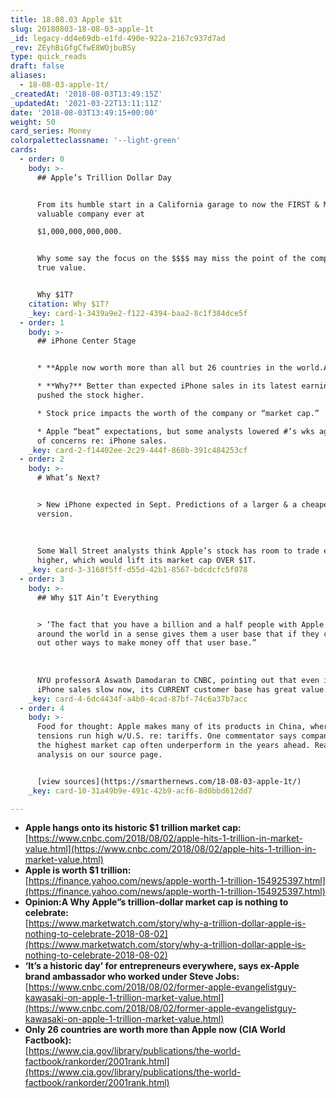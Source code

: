 ```yaml
---
title: 18.08.03 Apple $1t
slug: 20180803-18-08-03-apple-1t
_id: legacy-dd4e69db-e1fd-490e-922a-2167c937d7ad
_rev: ZEyhBiGfgCfwE8WOjbuBSy
type: quick_reads
draft: false
aliases:
  - 18-08-03-apple-1t/
_createdAt: '2018-08-03T13:49:15Z'
_updatedAt: '2021-03-22T13:11:11Z'
date: '2018-08-03T13:49:15+00:00'
weight: 50
card_series: Money
colorpaletteclassname: '--light-green'
cards:
  - order: 0
    body: >-
      ## Apple’s Trillion Dollar Day


      From its humble start in a California garage to now the FIRST & MOST
      valuable company ever at  

      $1,000,000,000,000.


      Why some say the focus on the $$$$ may miss the point of the company’s
      true value.


      Why $1T?
    citation: Why $1T?
    _key: card-1-3439a9e2-f122-4394-baa2-8c1f384dce5f
  - order: 1
    body: >-
      ## iPhone Center Stage


      * **Apple now worth more than all but 26 countries in the world.A**

      * **Why?** Better than expected iPhone sales in its latest earnings report
      pushed the stock higher.

      * Stock price impacts the worth of the company or “market cap.”

      * Apple “beat” expectations, but some analysts lowered #’s wks ago because
      of concerns re: iPhone sales.
    _key: card-2-f14402ee-2c29-444f-868b-391c484253cf
  - order: 2
    body: >-
      # What’s Next?


      > New iPhone expected in Sept. Predictions of a larger & a cheaper
      version.  
        
        
        
      Some Wall Street analysts think Apple’s stock has room to trade even
      higher, which would lift its market cap OVER $1T.
    _key: card-3-3168f5ff-d55d-42b1-8567-bdcdcfc5f078
  - order: 3
    body: >-
      ## Why $1T Ain’t Everything


      > ‘The fact that you have a billion and a half people with Apple devices
      around the world in a sense gives them a user base that if they can figure
      out other ways to make money off that user base.”  
        
        
        
      NYU professorA Aswath Damodaran to CNBC, pointing out that even if Apple's
      iPhone sales slow now, its CURRENT customer base has great value.
    _key: card-4-6dc4434f-a4b0-4cad-87bf-74c6a37b7acc
  - order: 4
    body: >-
      Food for thought: Apple makes many of its products in China, where trade
      tensions run high w/U.S. re: tariffs. One commentator says companies with
      the highest market cap often underperform in the years ahead. Read his
      analysis on our source page.


      [view sources](https://smarthernews.com/18-08-03-apple-1t/)
    _key: card-10-31a49b9e-491c-42b9-acf6-8d0bbd612dd7

---
```

* **Apple hangs onto its historic $1 trillion market cap:**  
[https://www.cnbc.com/2018/08/02/apple-hits-1-trillion-in-market-value.html](https://www.cnbc.com/2018/08/02/apple-hits-1-trillion-in-market-value.html)
* **Apple is worth $1 trillion:**  
[https://finance.yahoo.com/news/apple-worth-1-trillion-154925397.html](https://finance.yahoo.com/news/apple-worth-1-trillion-154925397.html)
* **Opinion:A Why Apple”s trillion-dollar market cap is nothing to celebrate:**  
[https://www.marketwatch.com/story/why-a-trillion-dollar-apple-is-nothing-to-celebrate-2018-08-02](https://www.marketwatch.com/story/why-a-trillion-dollar-apple-is-nothing-to-celebrate-2018-08-02)
* **‘It’s a historic day’ for entrepreneurs everywhere, says ex-Apple brand ambassador who worked under Steve Jobs:**  
[https://www.cnbc.com/2018/08/02/former-apple-evangelistguy-kawasaki-on-apple-1-trillion-market-value.html](https://www.cnbc.com/2018/08/02/former-apple-evangelistguy-kawasaki-on-apple-1-trillion-market-value.html)
* **Only 26 countries are worth more than Apple now (CIA World Factbook):**  
[https://www.cia.gov/library/publications/the-world-factbook/rankorder/2001rank.html](https://www.cia.gov/library/publications/the-world-factbook/rankorder/2001rank.html)